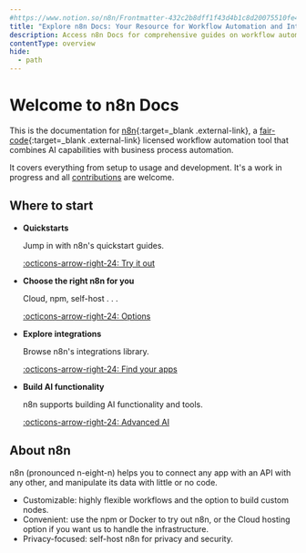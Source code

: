```yaml
---
#https://www.notion.so/n8n/Frontmatter-432c2b8dff1f43d4b1c8d20075510fe4
title: "Explore n8n Docs: Your Resource for Workflow Automation and Integrations"
description: Access n8n Docs for comprehensive guides on workflow automation and integrations. Learn how to integrate apps and enhance your automation capabilities.
contentType: overview
hide:
  - path
---
```


# Welcome to n8n Docs


This is the documentation for [n8n](https://n8n.io/){:target=_blank .external-link}, a [fair-code](http://faircode.io){:target=_blank .external-link} licensed workflow automation tool that combines AI capabilities with business process automation.

It covers everything from setup to usage and development. It's a work in progress and all [contributions](/help-community/contributing/) are welcome.


## Where to start

<div class="grid cards" markdown>

-   __Quickstarts__

    Jump in with n8n's quickstart guides.

    [:octicons-arrow-right-24: Try it out](/try-it-out/)

-   __Choose the right n8n for you__

	Cloud, npm, self-host . . . 

    [:octicons-arrow-right-24: Options](/choose-n8n/)


-   __Explore integrations__

    Browse n8n's integrations library.

    [:octicons-arrow-right-24: Find your apps](/integrations/)

-   __Build AI functionality__

    n8n supports building AI functionality and tools.

    [:octicons-arrow-right-24: Advanced AI](/advanced-ai/)    
</div>

## About n8n

n8n (pronounced n-eight-n) helps you to connect any app with an API with any other, and manipulate its data with little or no code.

* Customizable: highly flexible workflows and the option to build custom nodes.
* Convenient: use the npm or Docker to try out n8n, or the Cloud hosting option if you want us to handle the infrastructure.
* Privacy-focused: self-host n8n for privacy and security.
